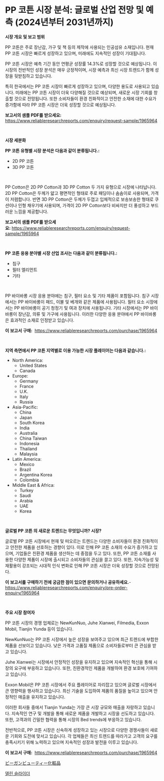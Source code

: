 <p><h1>PP 코튼 시장 분석: 글로벌 산업 전망 및 예측 (2024년부터 2031년까지)</h1></p><p><strong>시장 개요 및 보고 범위</strong></p>
<p><p>PP 코튼은 주로 장난감, 가구 및 책 등의 제작에 사용되는 인공섬유 소재입니다. 현재 PP 코튼 시장은 빠르게 성장하고 있으며, 미래에도 지속적인 성장이 기대됩니다. </p><p>PP 코튼 시장은 예측 기간 동안 연평균 성장률 14.3%로 성장할 것으로 예상됩니다. 이 시장의 전반적인 성장 분석은 매우 긍정적이며, 시장 예측과 최신 시장 트렌드가 함께 성장을 뒷받침하고 있습니다.</p><p>특히 한국에서는 PP 코튼 시장이 빠르게 성장하고 있으며, 다양한 용도로 사용되고 있습니다. 미래에는 PP 코튼 시장이 더욱 다양해질 것으로 예상되며, 새로운 시장 기회를 창출할 것으로 전망됩니다. 또한 소비자들이 환경 친화적이고 안전한 소재에 대한 수요가 증가함에 따라 PP 코튼 시장은 더욱 성장할 것으로 예상됩니다.</p></p>
<p><strong>보고서의 샘플 PDF를 받으세요:</strong> <a href="https://www.reliableresearchreports.com/enquiry/request-sample/1965964">https://www.reliableresearchreports.com/enquiry/request-sample/1965964</a></p>
<p>&nbsp;</p>
<p><strong>시장 세분화</strong></p>
<p><strong>PP 코튼 유형별 시장 분석은 다음과 같이 분류됩니다.:</strong></p>
<p><ul><li>2D PP 코튼</li><li>3D PP 코튼</li></ul></p>
<p>&nbsp;</p>
<p><p>PP Cotton은 2D PP Cotton과 3D PP Cotton 두 가지 유형으로 시장에 나타납니다. 2D PP Cotton은 두께가 얇고 평면적인 형태로 주로 패딩이나 솜솜이로 사용되며, 가격이 저렴합니다. 반면 3D PP Cotton은 두께가 두껍고 입체적으로 보송보송한 형태로 쿠션이나 인형 채우기에 사용되며, 가격이 2D PP Cotton보다 비싸지만 더 풍성하고 부드러운 느낌을 제공합니다.</p></p>
<p><strong>보고서의 샘플 PDF를 받으세요:</strong>&nbsp;<a href="https://www.reliableresearchreports.com/enquiry/request-sample/1965964">https://www.reliableresearchreports.com/enquiry/request-sample/1965964</a></p>
<p>&nbsp;</p>
<p><strong> PP 코튼 응용 분야별 시장 산업 조사는 다음과 같이 분류됩니다.:</strong></p>
<p><ul><li>침구</li><li>필터 엘리먼트</li><li>기타</li></ul></p>
<p>&nbsp;</p>
<p><p>PP 바이바롱 시장 응용 분야에는 침구, 필터 요소 및 기타 제품이 포함됩니다. 침구 시장에서는 PP 바이바롱이 패드, 이불 및 베개와 같은 제품에 사용됩니다. 필터 요소 시장에서는 PP 바이바롱이 공기 청정기 및 여과 장치에 사용됩니다. 기타 시장에서는 PP 바이바롱이 장난감, 의류 및 가구에 사용됩니다. 이러한 다양한 응용 분야에서 PP 바이바롱은 효과적인 소재로 인정받고 있습니다.</p></p>
<p><strong>이 보고서 구매:</strong>&nbsp; <a href="https://www.reliableresearchreports.com/purchase/1965964">https://www.reliableresearchreports.com/purchase/1965964</a></p>
<p>&nbsp;</p>
<p><strong>지역 측면에서 PP 코튼 지역별로 이용 가능한 시장 플레이어는 다음과 같습니다.:</strong></p>
<p><ul>
    <li>
        North America:
        <ul>
            <li>United States</li>
            <li>Canada</li>
        </ul>
    </li>
    <li>
        Europe:
        <ul>
            <li>Germany</li>
            <li>France</li>
            <li>U.K.</li>
            <li>Italy</li>
            <li>Russia</li>
        </ul>
    </li>
    <li>
        Asia-Pacific:
        <ul>
            <li>China</li>
            <li>Japan</li>
            <li>South Korea</li>
            <li>India</li>
            <li>Australia</li>
            <li>China Taiwan</li>
            <li>Indonesia</li>
            <li>Thailand</li>
            <li>Malaysia</li>
        </ul>
    </li>
    <li>
        Latin America:
        <ul>
            <li>Mexico</li>
            <li>Brazil</li>
            <li>Argentina Korea</li>
            <li>Colombia</li>
        </ul>
    </li>
    <li>
        Middle East & Africa:
        <ul>
            <li>Turkey</li>
            <li>Saudi</li>
            <li>Arabia</li>
            <li>UAE</li>
            <li>Korea</li>
        </ul>
    </li>
    </ul></p>
<p>&nbsp;</p>
<p><strong>글로벌 PP 코튼 의 새로운 트렌드는 무엇입니까? 시장?</strong></p>
<p><p>글로벌 PP 코튼 시장에서 현재 및 떠오르는 트렌드는 다양한 소비자들이 환경 친화적이고 안전한 제품을 선호하는 경향이 있다. 이로 인해 PP 코튼 소재의 수요가 증가하고 있으며, 기업들은 친환경 제품을 생산하는 데 중점을 두고 있다. 또한, PP 코튼 소재를 사용한 다양한 제품이 시장에 출시되고 소비자들의 관심을 끌고 있다. 또한, 지속가능성 및 재활용이 강조되는 시대적 인식 변화로 인해 PP 코튼 시장은 더욱 성장할 것으로 전망된다.</p></p>
<p><strong>이 보고서를 구매하기 전에 궁금한 점이 있으면 문의하거나 공유하세요.</strong>- <a href="https://www.reliableresearchreports.com/enquiry/pre-order-enquiry/1965964">https://www.reliableresearchreports.com/enquiry/pre-order-enquiry/1965964</a></p>
<p>&nbsp;</p>
<p><strong>주요 시장 참여자</strong></p>
<p><p>PP 코튼 시장의 경쟁 업체로는 NewKunNuo, Juhe Xianwei, Filmedia, Exxon Mobil, Tianjin Yunda 등이 있습니다. </p><p>NewKunNuo는 PP 코튼 시장에서 높은 성장을 보여주고 있으며 최근 트렌드에 부합한 제품을 선보이고 있습니다. 낮은 가격과 고품질 제품으로 소비자들로부터 큰 관심을 받고 있습니다. </p><p>Juhe Xianwei는 시장에서 안정적인 성장을 유지하고 있으며 지속적인 혁신을 통해 시장의 요구에 부응하고 있습니다. 또한, 친환경적인 제품을 개발하여 환경 보호에 기여하고 있습니다. </p><p>Exxon Mobil은 PP 코튼 시장에서 주요 플레이어로 자리잡고 있으며 글로벌 시장에서 큰 영향력을 행사하고 있습니다. 최신 기술을 도입하여 제품의 품질을 높이고 있으며 안정적인 매출을 유지하고 있습니다. </p><p>이러한 회사들 중에서 Tianjin Yunda는 가장 큰 시장 규모와 매출을 자랑하고 있습니다. 지속적인 연구 및 개발을 통해 새로운 제품을 개발하고 시장을 선도하고 있습니다. 또한, 고객과의 긴밀한 협력을 통해 시장의 Bed trends에 부응하고 있습니다. </p><p>전반적으로, PP 코튼 시장은 신속하게 성장하고 있는 시장으로 다양한 경쟁사들이 새로운 기회와 도전에 맞서고 있습니다. 각 업체들은 최신 트렌드를 따라가고 고객의 요구를 충족시키기 위해 노력하고 있으며 지속적인 성장과 발전을 이루고 있습니다.</p></p>
<p><strong>이 보고서 구매:</strong>&nbsp;&nbsp;<a href="https://www.reliableresearchreports.com/purchase/1965964">https://www.reliableresearchreports.com/purchase/1965964</a></p>
<p><p><a href="https://github.com/oafhukehf4709715/Market-Research-Report-List-1/blob/main/87454379692.md">ビーガンビューティー化粧品</a></p><p><a href="https://github.com/plelbej847484502/Market-Research-Report-List-1/blob/main/91631229003.md">델린 슬라이더</a></p></p>

